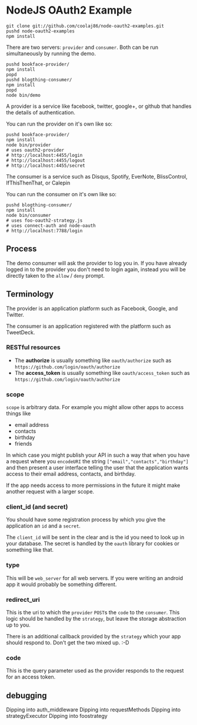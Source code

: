 NodeJS OAuth2 Example
===

    git clone git://github.com/coolaj86/node-oauth2-examples.git
    pushd node-oauth2-examples
    npm install

There are two servers: `provider` and `consumer`. Both can be run simultaneously by running the demo.

    pushd bookface-provider/
    npm install
    popd
    pushd blogthing-consumer/
    npm install
    popd
    node bin/demo

A provider is a service like facebook, twitter, google+, or github that handles the details of authentication.

You can run the provider on it's own like so:

    pushd bookface-provider/
    npm install
    node bin/provider
    # uses oauth2-provider
    # http://localhost:4455/login
    # http://localhost:4455/logout
    # http://localhost:4455/secret

The consumer is a service such as Disqus, Spotify, EverNote, BlissControl, IfThisThenThat, or Calepin

You can run the consumer on it's own like so:

    pushd blogthing-consumer/
    npm install
    node bin/consumer
    # uses foo-oauth2-strategy.js
    # uses connect-auth and node-oauth
    # http://localhost:7788/login

Process
---

The demo consumer will ask the provider to log you in.
If you have already logged in to the provider you don't need to login again,
instead you will be directly taken to the `allow` / `deny` prompt.

Terminology
---

The provider is an application platform such as Facebook, Google, and Twitter.

The consumer is an application registered with the platform such as TweetDeck.

### RESTful resources

  * The **authorize** is usually something like `oauth/authorize` such as `https://github.com/login/oauth/authorize`
  * The **access_token** is usually something like `oauth/access_token` such as `https://github.com/login/oauth/authorize`

### scope

`scope` is arbitrary data. For example you might allow other apps to access things like
  
  * email address
  * contacts
  * birthday
  * friends

In which case you might publish your API in such a way that when you have a request where
you `encodeURI` the string `["email","contacts","birthday"]` and then present a user interface
telling the user that the application wants access to their email address, contacts, and birthday.

If the app needs access to more permissions in the future it might make another request with a larger scope.

### client\_id (and secret)

You should have some registration process by which you give the application an `id` and a `secret`.

The `client_id` will be sent in the clear and is the id you need to look up in your database.
The secret is handled by the `oauth` library for cookies or something like that.

### type

This will be `web_server` for all web servers.
If you were writing an android app it would probably be something different.

### redirect_uri

This is the uri to which the `provider` `POST`s the `code` to the `consumer`.
This logic should be handled by the `strategy`, but leave the storage abstraction up to you.

There is an additional callback provided by the `strategy` which your app should respond to.
Don't get the two mixed up. :-D

### code

This is the query parameter used as the provider responds to the request for an access token.

## debugging

  Dipping into auth\_middleware
  Dipping into requestMethods
  Dipping into strategyExecutor
  Dipping into foostrategy
